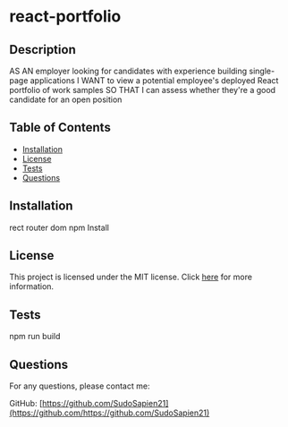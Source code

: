 # react-portfolio

## Description
AS AN employer looking for candidates with experience building single-page applications
I WANT to view a potential employee's deployed React portfolio of work samples
SO THAT I can assess whether they're a good candidate for an open position

## Table of Contents

- [Installation](#installation)
- [License](#license)
- [Tests](#tests)
- [Questions](#questions)

## Installation
rect router dom
npm Install 

## License

This project is licensed under the MIT license. Click [here](https://opensource.org/licenses/MIT) for more information.


## Tests
npm run build 

## Questions

For any questions, please contact me:

GitHub: [https://github.com/SudoSapien21](https://github.com/https://github.com/SudoSapien21)




